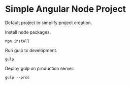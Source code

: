 # Simple Angular Node Project

Default project to simplify project creation.

Install node packages.
````
npm install
````
Run gulp to development.
````
gulp
````
Deploy gulp on production server.
````
gulp --prod
````